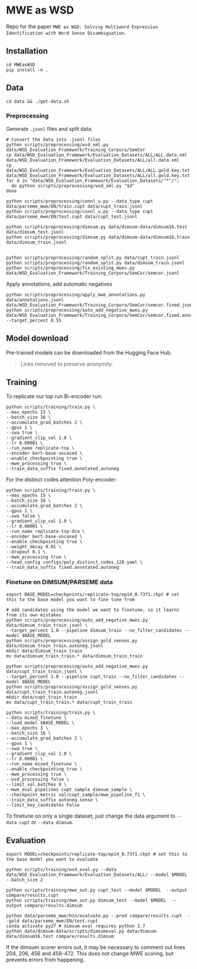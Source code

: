 # MWE as WSD
Repo for the paper `MWE as WSD: Solving Multiword Expression Identification with Word
Sense Disambiguation`.

## Installation
```shell
cd MWEasWSD
pip install -e .
```

## Data

```shell
cd data && ./get-data.sh
```

### Preprocessing

Generate `.jsonl` files and split data. 
```shell
# Convert the data into .jsonl files
python scripts/preprocessing/wsd_xml.py data/WSD_Evaluation_Framework/Training_Corpora/SemCor
cp data/WSD_Evaluation_Framework/Evaluation_Datasets/ALL/ALL.data.xml data/WSD_Evaluation_Framework/Evaluation_Datasets/ALL/all.data.xml
cp data/WSD_Evaluation_Framework/Evaluation_Datasets/ALL/ALL.gold.key.txt data/WSD_Evaluation_Framework/Evaluation_Datasets/ALL/all.gold.key.txt
for d in "data/WSD_Evaluation_Framework/Evaluation_Datasets/"*"/";
  do python scripts/preprocessing/wsd_xml.py "$d"
done

python scripts/preprocessing/connl_u.py --data_type cupt data/parseme_mwe/EN/train.cupt data/cupt_train.jsonl
python scripts/preprocessing/connl_u.py --data_type cupt data/parseme_mwe/EN/test.cupt data/cupt_test.jsonl

python scripts/preprocessing/dimsum.py data/dimsum-data/dimsum16.test data/dimsum_test.jsonl
python scripts/preprocessing/dimsum.py data/dimsum-data/dimsum16.train data/dimsum_train.jsonl


python scripts/preprocessing/random_split.py data/cupt_train.jsonl
python scripts/preprocessing/random_split.py data/dimsum_train.jsonl
python scripts/preprocessing/fix_existing_mwes.py data/WSD_Evaluation_Framework/Training_Corpora/SemCor/semcor.jsonl 
```

Apply annotations, add automatic negatives
```shell
python scripts/preprocessing/apply_mwe_annotations.py data/annotations.jsonl data/WSD_Evaluation_Framework/Training_Corpora/SemCor/semcor.fixed.jsonl
python scripts/preprocessing/auto_add_negative_mwes.py data/WSD_Evaluation_Framework/Training_Corpora/SemCor/semcor.fixed.annotated.jsonl --target_percent 0.55
```

## Model download
Pre-trained models can be downloaded from the Hugging Face Hub. 

> Links removed to preserve anonymity. 

## Training

To replicate our top run Bi-encoder run:
```shell
python scripts/training/train.py \
--max_epochs 15 \
--batch_size 16 \
--accumulate_grad_batches 2 \
--gpus 1 \
--swa true \
--gradient_clip_val 1.0 \
--lr 0.00001 \
--run_name replicate-top \
--encoder bert-base-uncased \
--enable_checkpointing true \
--mwe_processing true \
--train_data_suffix fixed.annotated.autoneg
```

For the distinct codes attention Poly-encoder:
```shell
python scripts/training/train.py \
--max_epochs 15 \
--batch_size 16 \
--accumulate_grad_batches 2 \
--gpus 1 \
--swa false \
--gradient_clip_val 1.0 \
--lr 0.00001 \
--run_name replicate-top-dca \
--encoder bert-base-uncased \
--enable_checkpointing true \
--weight_decay 0.01 \
--dropout 0.1 \
--mwe_processing true \
--head_config configs/poly_distinct_codes_128.yaml \
--train_data_suffix fixed.annotated.autoneg
```


### Finetune on DiMSUM/PARSEME data
```shell
export BASE_MODEL=checkpoints/replicate-top/ep14_0.73f1.ckpt # set this to the base model you want to fine tune from

# add candidates using the model we want to finetune, so it learns from its own mistakes
python scripts/preprocessing/auto_add_negative_mwes.py data/dimsum_train_train.jsonl \
--target_percent 1.0 --pipeline dimsum_train --no_filter_candidates --model $BASE_MODEL
python scripts/preprocessing/assign_gold_senses.py data/dimsum_train_train.autoneg.jsonl 
mkdir data/dimsum_train_train
mv data/dimsum_train_train.* data/dimsum_train_train

python scripts/preprocessing/auto_add_negative_mwes.py data/cupt_train_train.jsonl \
--target_percent 1.0 --pipeline cupt_train --no_filter_candidates --model $BASE_MODEL
python scripts/preprocessing/assign_gold_senses.py data/cupt_train_train.autoneg.jsonl 
mkdir data/cupt_train_train
mv data/cupt_train_train.* data/cupt_train_train
 
python scripts/training/train.py \
--data mixed_finetune \
--load_model $BASE_MODEL \
--max_epochs 3 \
--batch_size 16 \
--accumulate_grad_batches 2 \
--gpus 1 \
--swa true \
--gradient_clip_val 1.0 \
--lr 0.00001 \
--run_name mixed_finetune \
--enable_checkpointing true \
--mwe_processing true \
--wsd_processing false \
--limit_val_batches 0 \
--mwe_eval_pipelines cupt_sample dimsum_sample \
--checkpoint_metric val/cupt_sample/mwe_pipeline_f1 \
--train_data_suffix autoneg.sense \
--limit_key_candidates False
```

To finetune on only a single dataset, just change the data argument to `--data cupt` or `--data dimsum`.

## Evaluation

```shell
export MODEL=checkpoints/replicate-top/ep14_0.73f1.ckpt # set this to the base model you want to evaluate

python scripts/training/wsd_eval.py --data data/WSD_Evaluation_Framework/Evaluation_Datasets/ALL/ --model $MODEL --batch_size 2

python scripts/training/mwe_out.py cupt_test --model $MODEL  --output compare/results.cupt
python scripts/training/mwe_out.py dimsum_test --model $MODEL  --output compare/results.dimsum 

python data/parseme_mwe/bin/evaluate.py --pred compare/results.cupt  --gold data/parseme_mwe/EN/test.cupt 
conda activate py27 # dimsum eval requires python 2.7
python data/dimsum-data/scripts/dimsumeval.py data/dimsum-data/dimsum16.test compare/results.dimsum 
```

If the dimsum scorer errors out, it may be necessary to comment out lines 204, 206, 456 and 458-472. 
This does not change MWE scoring, but prevents errors from happening. 
